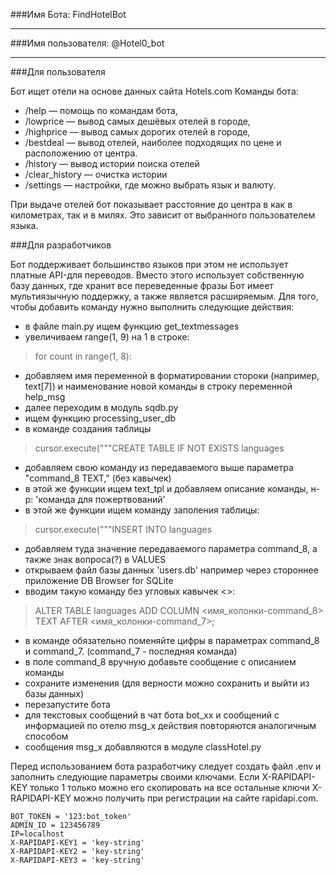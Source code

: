###Имя Бота: FindHotelBot
***
###Имя пользователя: @Hotel0_bot
***

###Для пользователя

Бот ищет отели на основе данных сайта Hotels.com
Команды бота:

- /help — помощь по командам бота,
- /lowprice — вывод самых дешёвых отелей в городе,
- /highprice — вывод самых дорогих отелей в городе,
- /bestdeal — вывод отелей, наиболее подходящих по цене и расположению от
центра.
- /history — вывод истории поиска отелей
- /clear_history — очистка истории
- /settings — настройки, где можно выбрать язык и валюту.

При выдаче отелей бот показывает расстояние до центра в как в километрах, так и в милях.
Это зависит от выбранного пользователем языка.


###Для разработчиков

Бот поддерживает большинство языков при этом не использует платные API-для переводов. 
Вместо этого использует собственную базу данных, где хранит все переведенные фразы
Бот имеет мультиязычную поддержку, а также является расширяемым. 
Для того, чтобы добавить команду нужно выполнить следующие действия:
- в файле main.py ищем функцию get_textmessages
- увеличиваем range(1, 9) на 1 в строке: 
>for count in range(1, 8): 
- добавляем имя переменной в форматировании стороки (например, text[7]) и 
наименование новой команды в строку переменной help_msg
- далее переходим в модуль sqdb.py
- ищем функцию processing_user_db
- в команде создания таблицы 
>cursor.execute("""CREATE TABLE IF NOT EXISTS languages
- добавляем свою команду из передаваемого выше параметра "command_8 TEXT," (без кавычек)
- в этой же функции ищем text_tpl и добавляем описание команды, н-р: 'команда для пожертвований'
- в этой же функции ищем команду заполения таблицы: 
>cursor.execute("""INSERT INTO languages
- добавляем туда значение передаваемого параметра command_8, а также знак вопроса(?) в VALUES
- открываем файл базы данных 'users.db' например через стороннее приложение DB Browser for SQLite
- вводим такую команду без угловых кавычек <>: 
>ALTER TABLE languages ADD COLUMN <имя_колонки-command_8> TEXT AFTER <имя_колонки-command_7>;
- в команде обязательно поменяйте цифры в параметрах command_8 и command_7. (command_7 - последняя команда)
- в поле command_8 вручную добавьте сообщение с описанием команды
- сохраните изменения (для верности можно сохранить и выйти из базы данных)
- перезапустите бота
- для текстовых сообщений в чат бота bot_xx и сообщений с информацией по отелю msg_x действия повторяются аналогичным способом
- сообщения msg_x добавляются в модуле classHotel.py

Перед использованием бота разработчику следует создать файл .env и заполнить 
следующие параметры своими ключами. Если X-RAPIDAPI-KEY только 1 только можно его скопировать на все остальные ключи
X-RAPIDAPI-KEY можно получить при регистрации на сайте rapidapi.com.

    BOT_TOKEN = '123:bot_token'
    ADMIN_ID = 123456789
    IP=localhost
    X-RAPIDAPI-KEY1 = 'key-string'
    X-RAPIDAPI-KEY2 = 'key-string'
    X-RAPIDAPI-KEY3 = 'key-string'